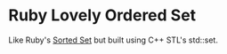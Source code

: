 # Ruby Lovely Ordered Set

Like Ruby's [Sorted Set](http://ruby-doc.org/stdlib-1.9.3/libdoc/set/rdoc/SortedSet.html) but built using C++ STL's std::set.
